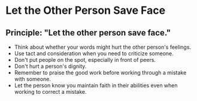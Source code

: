 # Let the Other Person Save Face #  

## Principle: "Let the other person save face." ##  

- Think about whether your words might hurt the other person's feelings.  
- Use tact and consideration when you need to criticize someone.  
- Don't put people on the spot, especially in front of peers.  
- Don't hurt a person's dignity.  
- Remember to praise the good work before working through a mistake with someone.  
- Let the person know you maintain faith in their abilities even when working to correct a mistake.  
